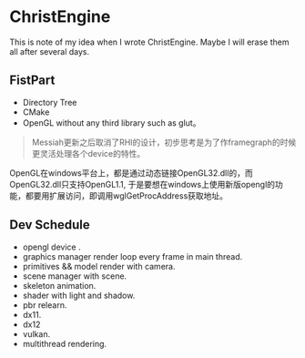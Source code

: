 # ChristEngine

This is note of my idea when I wrote ChristEngine. Maybe I will erase them all  after several days.

## FistPart

* Directory Tree
* CMake
* OpenGL without any third library such as glut。

> Messiah更新之后取消了RHI的设计，初步思考是为了作framegraph的时候更灵活处理各个device的特性。

OpenGL在windows平台上，都是通过动态链接OpenGL32.dll的，而OpenGL32.dll只支持OpenGL1.1, 于是要想在windows上使用新版opengl的功能，都要用扩展访问，即调用wglGetProcAddress获取地址。



## Dev Schedule

* opengl device .
* graphics manager render loop every frame in main thread.
* primitives && model render with camera.
* scene manager with scene.
* skeleton animation.
* shader with light and shadow.
* pbr relearn.
* dx11.
* dx12
* vulkan.
* multithread rendering.
